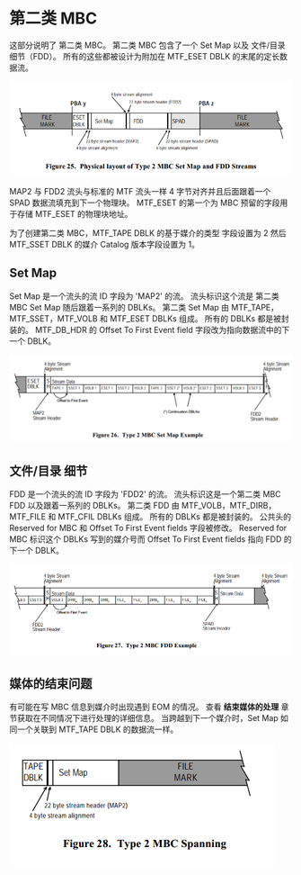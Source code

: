 # 第二类 MBC

这部分说明了 第二类 MBC。
第二类 MBC 包含了一个 Set Map 以及 文件/目录 细节（FDD）。
所有的这些都被设计为附加在 MTF\_ESET DBLK 的末尾的定长数据流。

![](images/type_2_mbc_layout.png)

MAP2 与 FDD2 流头与标准的 MTF 流头一样 4 字节对齐并且后面跟着一个 SPAD 数据流填充到下一个物理块。
MTF\_ESET 的第一个为 MBC 预留的字段用于存储 MTF\_ESET 的物理块地址。

为了创建第二类 MBC，MTF\_TAPE DBLK 的基于媒介的类型 字段设置为 2 然后 MTF\_SSET DBLK 的媒介 Catalog 版本字段设置为 1。

## Set Map

Set Map 是一个流头的流 ID 字段为 'MAP2' 的流。
流头标识这个流是 第二类 MBC Set Map 随后跟着一系列的 DBLKs。
第二类 Set Map 由 MTF\_TAPE，MTF\_SSET，MTF\_VOLB 和 MTF\_ESET DBLKs 组成。
所有的 DBLKs 都是被封装的。
MTF\_DB\_HDR 的 Offset To First Event field 字段改为指向数据流中的下一个 DBLK。

![](images/type_2_set_map_example.png)

## 文件/目录 细节

FDD 是一个流头的流 ID 字段为 'FDD2' 的流。
流头标识这是一个第二类 MBC FDD 以及跟着一系列的 DBLKs。
第二类 FDD 由 MTF\_VOLB，MTF\_DIRB，MTF\_FILE 和 MTF\_CFIL DBLKs 组成。
所有的 DBLKs 都是被封装的。
公共头的 Reserved for MBC 和 Offset To First Event fields 字段被修改。
Reserved for MBC 标识这个 DBLKs 写到的媒介号而 Offset To First Event fields 指向 FDD 的下一个 DBLK。

![](images/type_2_mbc_fdd.png)

## 媒体的结束问题

有可能在写 MBC 信息到媒介时出现遇到 EOM 的情况。
查看 **结束媒体的处理** 章节获取在不同情况下进行处理的详细信息。
当跨越到下一个媒介时，Set Map 如同一个关联到 MTF\_TAPE DBLK 的数据流一样。

![](images/type_2_mbc_spanning.png)
